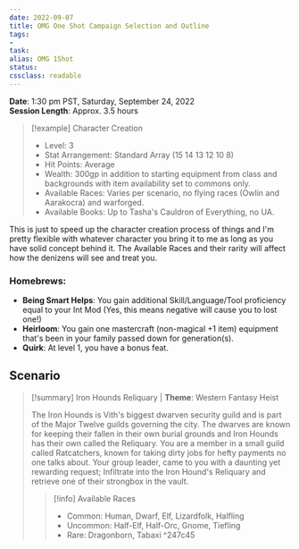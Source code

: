 ```yaml
---
date: 2022-09-07
title: OMG One Shot Campaign Selection and Outline
tags:
- 
task:
alias: OMG 1Shot
status:
cssclass: readable
---
```

**Date**: 1:30 pm PST, Saturday, September 24, 2022 <br>
**Session Length**: Approx. 3.5 hours

> [!example] Character Creation
> - Level: 3
> - Stat Arrangement: Standard Array (15 14 13 12 10 8)
> - Hit Points: Average
> - Wealth: 300gp in addition to starting equipment from class and backgrounds with item availability set to commons only.
> - Available Races: Varies per scenario, no flying races (Owlin and Aarakocra) and warforged.
> - Available Books: Up to Tasha's Cauldron of Everything, no UA.

This is just to speed up the character creation process of things and I'm pretty flexible with whatever character you bring it to me as long as you have solid concept behind it. The Available Races and their rarity will affect how the denizens will see and treat you. 
### Homebrews: 
- **Being Smart Helps**: You gain additional Skill/Language/Tool proficiency equal to your Int Mod (Yes, this means negative will cause you to lost one!)
- **Heirloom**: You gain one mastercraft (non-magical +1 item) equipment that's been in your family passed down for generation(s).
- **Quirk**: At level 1, you have a bonus feat. 
## Scenario

> [!summary] Iron Hounds Reliquary
>| **Theme**: Western Fantasy Heist 
>
> The Iron Hounds is Vith's biggest dwarven security guild and is part of the Major Twelve guilds governing the city. The dwarves are known for keeping their fallen in their own burial grounds and Iron Hounds has their own called the Reliquary. You are a member in a small guild called Ratcatchers,  known for taking dirty jobs for hefty payments no one talks about. Your group leader, came to you with a daunting yet rewarding request; Infiltrate into the Iron Hound's Reliquary and retrieve one of their strongbox in the vault.
>> [!info] Available Races
>> - Common: Human, Dwarf, Elf, Lizardfolk, Halfling
>> - Uncommon: Half-Elf, Half-Orc, Gnome, Tiefling
>> - Rare: Dragonborn, Tabaxi
^247c45